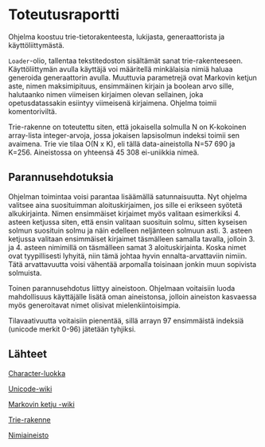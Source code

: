 # Toteutusraportti

Ohjelma koostuu trie-tietorakenteesta, lukijasta, generaattorista ja käyttöliittymästä.

`Loader`-olio, tallentaa 
tekstitedoston sisältämät sanat trie-rakenteeseen. Käyttöliittymän avulla 
käyttäjä voi määritellä minkälaisia nimiä haluaa generoida
 generaattorin avulla. Muuttuvia parametrejä ovat Markovin ketjun aste,
 nimen maksimipituus, ensimmäinen kirjain ja boolean arvo sille, halutaanko
nimen viimeisen kirjaimen olevan sellainen, joka opetusdatassakin esiintyy 
viimeisenä kirjaimena. Ohjelma toimii komentoriviltä. 

Trie-rakenne on toteutettu siten, että jokaisella solmulla N on K-kokoinen 
 array-lista integer-arvoja, jossa jokaisen lapsisolmun indeksi toimii sen
 avaimena. Trie vie tilaa O(N x K), eli tällä data-aineistolla N=57 690 ja
 K=256. Aineistossa on yhteensä 45 308 ei-uniikkia nimeä.

## Parannusehdotuksia

Ohjelman toimintaa voisi parantaa lisäämällä satunnaisuutta. Nyt ohjelma 
valitsee aina suosituimman aloituskirjaimen, jos sille ei erikseen syötetä 
alkukirjainta. Nimen ensimmäiset kirjaimet myös valitaan esimerkiksi 4. asteen
 ketjussa siten, että ensin valitaan suosituin solmu, sitten kyseisen solmun 
suosituin solmu ja näin edelleen neljänteen solmuun asti. 3. asteen ketjussa 
valitaan ensimmäiset kirjaimet täsmälleen samalla tavalla, jolloin 3. ja 4. 
asteen nimimillä on täsmälleen samat 3 aloituskirjainta. Koska nimet ovat 
tyypillisesti lyhyitä, niin tämä johtaa hyvin ennalta-arvattaviin nimiin. Tätä
 arvattavuutta voisi vähentää arpomalla toisinaan jonkin muun sopivista 
solmuista. 

Toinen parannusehdotus liittyy aineistoon. Ohjelmaan voitaisiin luoda 
 mahdollisuus käyttäjälle lisätä oman aineistonsa, jolloin aineiston kasvaessa 
myös generoitavat nimet olisivat mielenkiintoisimpia. 

Tilavaativuutta voitaisiin pienentää, sillä arrayn 97 ensimmäistä indeksiä 
(unicode merkit 0-96) jätetään tyhjiksi.  


## Lähteet

[Character-luokka](https://docs.oracle.com/javase/7/docs/api/java/lang/Character.html)

[Unicode-wiki](https://en.wikipedia.org/wiki/List_of_Unicode_characters)

[Markovin ketju -wiki](https://en.wikipedia.org/wiki/Markov_chain)

[Trie-rakenne](https://www.baeldung.com/trie-java)

[Nimiaineisto](https://www.avoindata.fi/data/fi/dataset/none)
